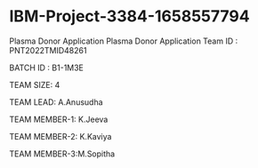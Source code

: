 # IBM-Project-3384-1658557794
Plasma Donor Application
Plasma Donor Application
Team ID : PNT2022TMID48261

BATCH ID : B1-1M3E

TEAM SIZE: 4

TEAM LEAD: A.Anusudha

TEAM MEMBER-1: K.Jeeva

TEAM MEMBER-2: K.Kaviya

TEAM MEMBER-3:M.Sopitha

